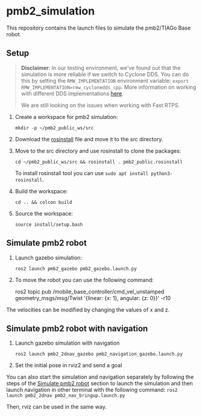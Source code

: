 pmb2_simulation
==================

This repository contains the launch files to simulate the pmb2/TIAGo Base robot.

## Setup

> **Disclaimer**: In our testing environment, we've found out that the simulation is more reliable if we switch to Cyclone DDS. You can do this by setting the `RMW_IMPLEMENTATION` environment variable: `export RMW_IMPLEMENTATION=rmw_cyclonedds_cpp`. More information on working with different DDS implementations [here](https://docs.ros.org/en/humble/How-To-Guides/Working-with-multiple-RMW-implementations.html).
>
> We are still looking on the issues when working with Fast RTPS.


1. Create a workspace for pmb2 simulation:

    `mkdir -p ~/pmb2_public_ws/src`

2. Download the [rosinstall](https://github.com/pal-robotics/pmb2_tutorials/blob/humble-devel/pmb2_public.rosinstall) file and move it to the src directory.

3. Move to the src directory and use rosinstall to clone the packages:

    `cd ~/pmb2_public_ws/src && rosinstall . pmb2_public.rosinstall`

    To install rosinstall tool you can use `sudo apt install python3-rosinstall`.

4. Build the workspace:

    `cd .. && colcon build`

5. Source the workspace:

    `source install/setup.bash`


## Simulate pmb2 robot

1. Launch gazebo simulation:

    `ros2 launch pmb2_gazebo pmb2_gazebo.launch.py`

2. To move the robot you can use the following command:

    ros2 topic pub /mobile_base_controller/cmd_vel_unstamped geometry_msgs/msg/Twist '{linear: {x: 1}, angular: {z: 0}}' -r10

The velocities can be modified by changing the values of x and z.


## Simulate pmb2 robot with navigation

1. Launch gazebo simulation with navigation

    `ros2 launch pmb2_2dnav_gazebo pmb2_navigation_gazebo.launch.py`

2. Set the initial pose in rviz2 and send a goal

You can also start the simulation and navigation separately by following the steps of the [Simulate pmb2 robot](#simulate-pmb2-robot) section to launch the simulation and then launch navigation in other terminal with the following command:
    `ros2 launch pmb2_2dnav pmb2_nav_bringup.launch.py`

Then, rviz can be used in the same way.
